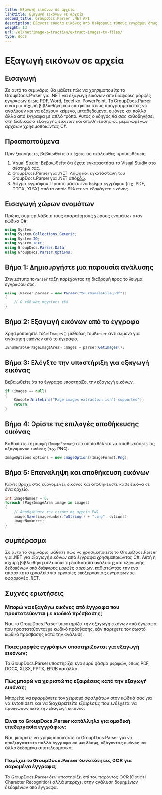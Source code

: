 ```yaml
---
title: Εξαγωγή εικόνων σε αρχεία
linktitle: Εξαγωγή εικόνων σε αρχεία
second_title: GroupDocs.Parser .NET API
description: Εξάγετε εύκολα εικόνες από διάφορους τύπους εγγράφων όπως PDF και DOCX χρησιμοποιώντας το GroupDocs.Parser για .NET. Απλοποιήστε τις εργασίες ανάλυσης εγγράφων σας.
weight: 13
url: /el/net/image-extraction/extract-images-to-files/
type: docs
---
```

# Εξαγωγή εικόνων σε αρχεία

## Εισαγωγή
Σε αυτό το σεμινάριο, θα μάθετε πώς να χρησιμοποιείτε το GroupDocs.Parser για .NET για εξαγωγή εικόνων από διάφορες μορφές εγγράφων όπως PDF, Word, Excel και PowerPoint. Το GroupDocs.Parser είναι μια ισχυρή βιβλιοθήκη που επιτρέπει στους προγραμματιστές να αναλύουν και να εξάγουν κείμενο, μεταδεδομένα, εικόνες και πολλά άλλα από έγγραφα με απλό τρόπο. Αυτός ο οδηγός θα σας καθοδηγήσει στη διαδικασία εξαγωγής εικόνων και αποθήκευσης ως μεμονωμένων αρχείων χρησιμοποιώντας C#.
## Προαπαιτούμενα
Πριν ξεκινήσετε, βεβαιωθείτε ότι έχετε τις ακόλουθες προϋποθέσεις:
1. Visual Studio: Βεβαιωθείτε ότι έχετε εγκαταστήσει το Visual Studio στο σύστημά σας.
2.  GroupDocs.Parser για .NET: Λήψη και εγκατάσταση του GroupDocs.Parser για .NET από[εδώ](https://releases.groupdocs.com/parser/net/).
3. Δείγμα εγγράφου: Προετοιμάστε ένα δείγμα εγγράφου (π.χ. PDF, DOCX, XLSX) από το οποίο θέλετε να εξαγάγετε εικόνες.

## Εισαγωγή χώρων ονομάτων
Πρώτα, συμπεριλάβετε τους απαραίτητους χώρους ονομάτων στον κώδικα C#:
```csharp
using System;
using System.Collections.Generic;
using System.IO;
using System.Text;
using GroupDocs.Parser.Data;
using GroupDocs.Parser.Options;
```
## Βήμα 1: Δημιουργήστε μια παρουσία ανάλυσης
 Στιγμιότυπο το`Parser` τάξη παρέχοντας τη διαδρομή προς το δείγμα εγγράφου σας.
```csharp
using (Parser parser = new Parser("YourSampleFile.pdf"))
{
    // Ο κώδικας πηγαίνει εδώ
}
```
## Βήμα 2: Εξαγωγή εικόνων από το έγγραφο
 Χρησιμοποιήστε το`GetImages()` μέθοδος του`Parser` αντικείμενο για ανάκτηση εικόνων από το έγγραφο.
```csharp
IEnumerable<PageImageArea> images = parser.GetImages();
```
## Βήμα 3: Ελέγξτε την υποστήριξη για εξαγωγή εικόνας
Βεβαιωθείτε ότι το έγγραφο υποστηρίζει την εξαγωγή εικόνων.
```csharp
if (images == null)
{
    Console.WriteLine("Page images extraction isn't supported");
    return;
}
```
## Βήμα 4: Ορίστε τις επιλογές αποθήκευσης εικόνας
Καθορίστε τη μορφή (`ImageFormat`) στο οποίο θέλετε να αποθηκεύσετε τις εξαγόμενες εικόνες (π.χ. PNG).
```csharp
ImageOptions options = new ImageOptions(ImageFormat.Png);
```
## Βήμα 5: Επανάληψη και αποθήκευση εικόνων
Κάντε βρόχο στις εξαγόμενες εικόνες και αποθηκεύστε κάθε εικόνα σε ένα αρχείο.
```csharp
int imageNumber = 0;
foreach (PageImageArea image in images)
{
    // Αποθηκεύστε την εικόνα σε αρχείο PNG
    image.Save(imageNumber.ToString() + ".png", options);
    imageNumber++;
}
```

## συμπέρασμα
Σε αυτό το σεμινάριο, μάθατε πώς να χρησιμοποιείτε το GroupDocs.Parser για .NET για εξαγωγή εικόνων από έγγραφα χρησιμοποιώντας C#. Αυτή η ισχυρή βιβλιοθήκη απλοποιεί τη διαδικασία ανάλυσης και εξαγωγής δεδομένων από διάφορες μορφές αρχείων, καθιστώντας την ένα απαραίτητο εργαλείο για εργασίες επεξεργασίας εγγράφων σε εφαρμογές .NET.

## Συχνές ερωτήσεις
### Μπορώ να εξαγάγω εικόνες από έγγραφα που προστατεύονται με κωδικό πρόσβασης;
Ναι, το GroupDocs.Parser υποστηρίζει την εξαγωγή εικόνων από έγγραφα που προστατεύονται με κωδικό πρόσβασης, εάν παρέχετε τον σωστό κωδικό πρόσβασης κατά την ανάλυση.
### Ποιες μορφές εγγράφων υποστηρίζονται για εξαγωγή εικόνων;
Το GroupDocs.Parser υποστηρίζει ένα ευρύ φάσμα μορφών, όπως PDF, DOCX, XLSX, PPTX, EPUB και άλλα.
### Πώς μπορώ να χειριστώ τις εξαιρέσεις κατά την εξαγωγή εικόνας;
Μπορείτε να εφαρμόσετε τον χειρισμό σφαλμάτων στον κώδικά σας για να εντοπίσετε και να διαχειριστείτε εξαιρέσεις που ενδέχεται να προκύψουν κατά την εξαγωγή εικόνας.
### Είναι το GroupDocs.Parser κατάλληλο για ομαδική επεξεργασία εγγράφων;
Ναι, μπορείτε να χρησιμοποιήσετε το GroupDocs.Parser για να επεξεργαστείτε πολλά έγγραφα σε μια δέσμη, εξάγοντας εικόνες και άλλα δεδομένα αποτελεσματικά.
### Παρέχει το GroupDocs.Parser δυνατότητες OCR για σαρωμένα έγγραφα;
Το GroupDocs.Parser δεν υποστηρίζει επί του παρόντος OCR (Optical Character Recognition) αλλά υπερέχει στην ανάλυση δομημένων δεδομένων από έγγραφα.